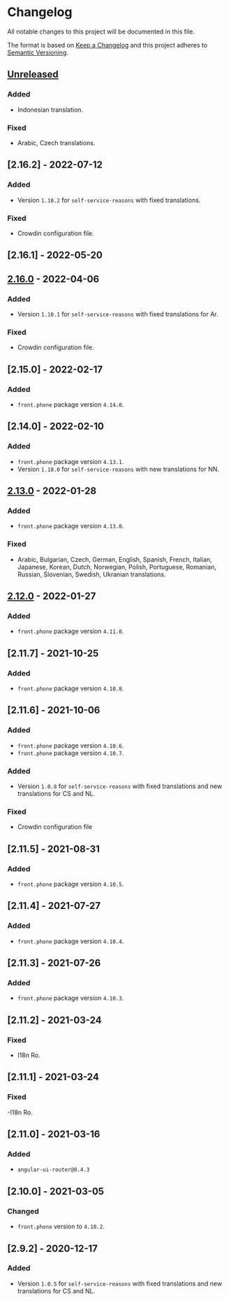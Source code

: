 # Changelog

All notable changes to this project will be documented in this file.

The format is based on [Keep a Changelog](http://keepachangelog.com/en/1.0.0/)
and this project adheres to [Semantic Versioning](http://semver.org/spec/v2.0.0.html).

## [Unreleased]

### Added
- Indonesian translation.

### Fixed
- Arabic, Czech translations.

## [2.16.2] - 2022-07-12

### Added
- Version `1.10.2` for `self-service-reasons` with fixed translations.

### Fixed
- Crowdin configuration file.

## [2.16.1] - 2022-05-20

## [2.16.0] - 2022-04-06

### Added
- Version `1.10.1` for `self-service-reasons` with fixed translations for Ar.

### Fixed
- Crowdin configuration file.

## [2.15.0] - 2022-02-17

### Added
- `front.phone` package version `4.14.0`.

## [2.14.0] - 2022-02-10

### Added
- `front.phone` package version `4.13.1`.
- Version `1.10.0` for `self-service-reasons` with new translations for NN.

## [2.13.0] - 2022-01-28

### Added
- `front.phone` package version `4.13.0`.

### Fixed
- Arabic, Bulgarian, Czech, German, English, Spanish, French, Italian, Japanese, Korean, Dutch, Norwegian, Polish, Portuguese, Romanian, Russian, Slovenian, Swedish, Ukranian translations.

## [2.12.0] - 2022-01-27
### Added
- `front.phone` package version `4.11.0`.

## [2.11.7] - 2021-10-25
### Added
- `front.phone` package version `4.10.8`.

## [2.11.6] - 2021-10-06
### Added
- `front.phone` package version `4.10.6`.
- `front.phone` package version `4.10.7`.

### Added

- Version `1.0.8` for `self-service-reasons` with fixed translations and new translations for CS and NL.

### Fixed

- Crowdin configuration file

## [2.11.5] - 2021-08-31
### Added
- `front.phone` package version `4.10.5`.

## [2.11.4] - 2021-07-27

### Added

- `front.phone` package version `4.10.4`.

## [2.11.3] - 2021-07-26

### Added

- `front.phone` package version `4.10.3`.

## [2.11.2] - 2021-03-24

### Fixed

- I18n Ro.

## [2.11.1] - 2021-03-24

### Fixed

-I18n Ro.

## [2.11.0] - 2021-03-16

### Added

- `angular-ui-router@0.4.3`

## [2.10.0] - 2021-03-05

### Changed

- `front.phone` version to `4.10.2`.

## [2.9.2] - 2020-12-17

### Added

- Version `1.0.5` for `self-service-reasons` with fixed translations and new translations for CS and NL.


[Unreleased]: https://github.com/vtex/front.libs/compare/v2.16.0...HEAD
[2.13.0]: https://github.com/vtex/front.libs/compare/v2.12.0...v2.13.0
[2.12.0]: https://github.com/vtex/front.libs/compare/v2.11.7...v2.12.0
[2.16.0]: https://github.com/vtex/front.libs/compare/v2.15.0...v2.16.0